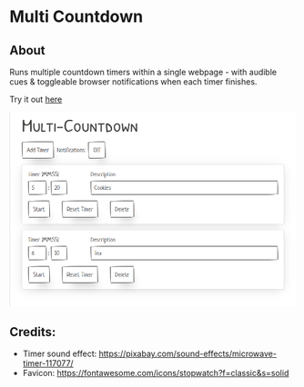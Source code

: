 # Multi Countdown

## About
Runs multiple countdown timers within a single webpage - with audible cues & toggleable browser notifications when each timer finishes.

Try it out [here](https://eatmygoose.github.io/Multi-Countdown/index.html)

![image](docs/preview.png)

## Credits:
- Timer sound effect: https://pixabay.com/sound-effects/microwave-timer-117077/
- Favicon: https://fontawesome.com/icons/stopwatch?f=classic&s=solid